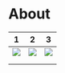 # About

| 1                                                                                                                   | 2                                                                                                                   | 3                                                                                                                   |
| ------------------------------------------------------------------------------------------------------------------- | ------------------------------------------------------------------------------------------------------------------- | ------------------------------------------------------------------------------------------------------------------- |
| ![](https://archbee-image-uploads.s3.amazonaws.com/HCIek7I0UxvyNHQ0EFzVX-AtZrCnHlPoBY_u6sIYNQd-20240917-101246.svg) | ![](https://archbee-image-uploads.s3.amazonaws.com/HCIek7I0UxvyNHQ0EFzVX-1OOGkarW1c7-yuO_QMDpp-20240917-101149.svg) | ![](https://archbee-image-uploads.s3.amazonaws.com/HCIek7I0UxvyNHQ0EFzVX-gbOZ-wO5TadtCKdCLs3gV-20240905-141638.gif) |
|                                                                                                                     |                                                                                                                     |                                                                                                                     |
|                                                                                                                     |                                                                                                                     |                                                                                                                     |

